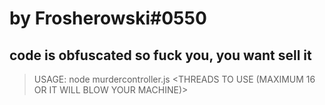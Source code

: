 # by Frosherowski#0550
## code is obfuscated so fuck you, you want sell it
> USAGE: node murdercontroller.js <LINK> <THREADS TO USE (MAXIMUM 16 OR IT WILL BLOW YOUR MACHINE)> <PROXY PATH>
